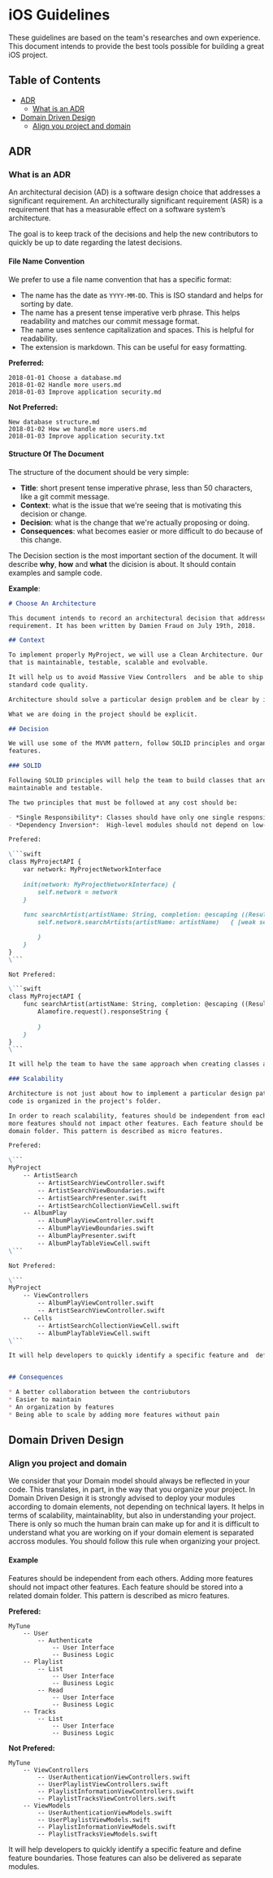 # iOS Guidelines

These guidelines are based on the team's researches and own experience. This document intends to provide the best tools possible for building a great iOS project.


## Table of Contents

* [ADR](#adr)
	* [What is an ADR](#what-is-an-adr)
* [Domain Driven Design](#domain-driven-design)
  * [Align you project and domain](#align-your-project-and-domain)
  

## ADR

### What is an ADR

An architectural decision (AD) is a software design choice that addresses a 
significant requirement. An architecturally significant requirement (ASR) is a 
requirement that has a measurable effect on a software system’s architecture.

The goal is to keep track of the decisions and help the new contributors to 
quickly be up to date regarding the latest decisions.

#### File Name Convention

We prefer to use a file name convention that has a specific format:

* The name has the date as `YYYY-MM-DD`. This is ISO standard and helps for sorting
by date.
* The name has a present tense imperative verb phrase. This helps readability 
and matches our commit message format.
* The name uses sentence capitalization and spaces. This is helpful for readability.
* The extension is markdown. This can be useful for easy formatting.

**Preferred:**
```
2018-01-01 Choose a database.md
2018-01-02 Handle more users.md
2018-01-03 Improve application security.md
```

**Not Preferred:**
```
New database structure.md
2018-01-02 How we handle more users.md
2018-01-03 Improve application security.txt
```

#### Structure Of The Document

The structure of the document should be very simple:

* **Title**: short present tense imperative phrase, less than 50 characters, 
like a git commit message.
* **Context**: what is the issue that we're seeing that is motivating this 
decision or change.
* **Decision**: what is the change that we're actually proposing or doing.
* **Consequences**: what becomes easier or more difficult to do because of this 
change.

The Decision section is the most important section of the document. It will 
describe **why**, **how** and **what** the dicision is about. It should contain
examples and sample code.

**Example**:
```markdown
# Choose An Architecture

This document intends to record an architectural decision that addresses a significant 
requirement. It has been written by Damien Fraud on July 19th, 2018.

## Context

To implement properly MyProject, we will use a Clean Architecture. Our goal is to implement an architecture
that is maintainable, testable, scalable and evolvable.

It will help us to avoid Massive View Controllers  and be able to ship frequently with a high 
standard code quality.

Architecture should solve a particular design problem and be clear by its organisation.

What we are doing in the project should be explicit.

## Decision

We will use some of the MVVM pattern, follow SOLID principles and organize our code by isolating
features.

### SOLID

Following SOLID principles will help the team to build classes that are more reusable, 
maintainable and testable.

The two principles that must be followed at any cost should be:

- *Single Responsibility*: Classes should have only one single responsibility.
- *Dependency Inversion*:  High-level modules should not depend on low-level modules. Both should depend on abstractions. Abstractions should not depend on details. Details should depend on abstractions.

Prefered:

\```swift
class MyProjectAPI {
    var network: MyProjectNetworkInterface
    
    init(network: MyProjectNetworkInterface) {
        self.network = network
    }
    
    func searchArtist(artistName: String, completion: @escaping ((Result<[Artist]>) -> Void)) {
        self.network.searchArtists(artistName: artistName)   { [weak self] result in

        }
    }
}
\```

Not Prefered:

\```swift
class MyProjectAPI {
    func searchArtist(artistName: String, completion: @escaping ((Result<[Artist]>) -> Void)) {
        Alamofire.request().responseString {
            
        }
    }
}
\```

It will help the team to have the same approach when creating classes and standardize the code.

### Scalability

Architecture is not just about how to implement a particular design pattern, it is also about how
code is organized in the project's folder.

In order to reach scalability, features should be independent from each others. Adding 
more features should not impact other features. Each feature should be stored into a related 
domain folder. This pattern is described as micro features.

Prefered:

\```
MyProject
    -- ArtistSearch
        -- ArtistSearchViewController.swift
        -- ArtistSearchViewBoundaries.swift
        -- ArtistSearchPresenter.swift
        -- ArtistSearchCollectionViewCell.swift
    -- AlbumPlay
        -- AlbumPlayViewController.swift
        -- AlbumPlayViewBoundaries.swift
        -- AlbumPlayPresenter.swift
        -- AlbumPlayTableViewCell.swift
\```

Not Prefered:

\```
MyProject
    -- ViewControllers
        -- AlbumPlayViewController.swift
        -- ArtistSearchViewController.swift
    -- Cells
        -- ArtistSearchCollectionViewCell.swift
        -- AlbumPlayTableViewCell.swift
\```

It will help developers to quickly identify a specific feature and  define feature boundaries.


## Consequences

* A better collaboration between the contriubutors
* Easier to maintain
* An organization by features
* Being able to scale by adding more features without pain
```

## Domain Driven Design

### Align you project and domain

We consider that your Domain model should always be reflected in your code. This translates, in part, in the way that you organize your project.
In Domain Driven Design it is strongly advised to deploy your modules according to domain elements, not depending on technical layers. It helps in terms of scalability, maintainablity, but also in understanding your project. There is only so much the human brain can make up for and it is difficult to understand what you are working on if your domain element is separated accross modules. You should follow this rule when organizing your project.

#### Example

Features should be independent from each others. 
Adding more features should not impact other features. Each feature should be 
stored into a related domain folder. This pattern is described as micro features.

**Prefered:**

```
MyTune
    -- User
        -- Authenticate
            -- User Interface
            -- Business Logic
    -- Playlist
        -- List
            -- User Interface
            -- Business Logic
        -- Read
            -- User Interface
            -- Business Logic
    -- Tracks
        -- List
            -- User Interface
            -- Business Logic
```

**Not Prefered:**

```
MyTune
    -- ViewControllers
        -- UserAuthenticationViewControllers.swift
        -- UserPlaylistViewControllers.swift
        -- PlaylistInformationViewControllers.swift
        -- PlaylistTracksViewControllers.swift
    -- ViewModels
        -- UserAuthenticationViewModels.swift
        -- UserPlaylistViewModels.swift
        -- PlaylistInformationViewModels.swift
        -- PlaylistTracksViewModels.swift
```

It will help developers to quickly identify a specific feature and  define 
feature boundaries. Those features can also be delivered as separate modules.
